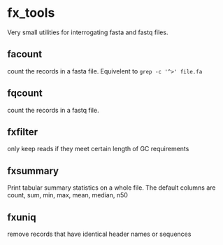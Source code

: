 # fx_tools
Very small utilities for interrogating fasta and fastq files.

## facount
count the records in a fasta file. Equivelent to `grep -c '^>' file.fa`

## fqcount
count the records in a fastq file.

## fxfilter
only keep reads if they meet certain length of GC requirements

## fxsummary
Print tabular summary statistics on a whole file. The default columns
are count, sum, min, max, mean, median, n50

## fxuniq
remove records that have identical header names or sequences
